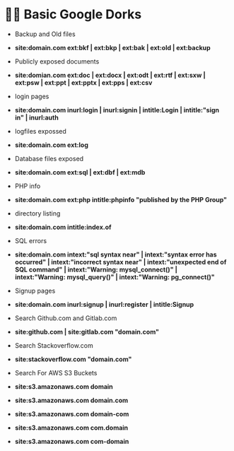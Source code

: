 #  👨‍💻 Basic Google Dorks
- Backup and Old files
-  **site:domain.com ext:bkf | ext:bkp | ext:bak | ext:old | ext:backup**

- Publicly exposed documents 
- **site:domian.com ext:doc | ext:docx | ext:odt | ext:rtf | ext:sxw | ext:psw | ext:ppt | ext:pptx | ext:pps | ext:csv**

- login pages 
- **site:domain.com inurl:login | inurl:signin | intitle:Login | intitle:"sign in" | inurl:auth**

- logfiles expossed 
- **site:domain.com ext:log**

- Database files exposed 
- **site:domain.com ext:sql | ext:dbf | ext:mdb**

-  PHP info 
- **site:domain.com ext:php intitle:phpinfo "published by the PHP Group"**

- directory listing 
- **site:domain.com intitle:index.of**

- SQL errors 
- **site:domain.com intext:"sql syntax near" | intext:"syntax error has occurred" | intext:"incorrect syntax near" | intext:"unexpected end of SQL command" | intext:"Warning: mysql_connect()" | intext:"Warning: mysql_query()" | intext:"Warning: pg_connect()"**

- Signup pages 
- **site:domain.com inurl:signup | inurl:register | intitle:Signup**

- Search Github.com and Gitlab.com 
- **site:github.com | site:gitlab.com "domain.com"**

- Search Stackoverflow.com 
- **site:stackoverflow.com "domain.com"**

- Search For AWS S3 Buckets
- **site:s3.amazonaws.com domain**
- **site:s3.amazonaws.com domain.com**
- **site:s3.amazonaws.com domain-com**
- **site:s3.amazonaws.com com.domain**
- **site:s3.amazonaws.com com-domain**

